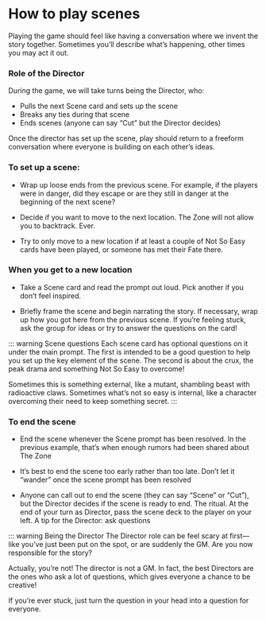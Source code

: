 # How to play scenes

Playing the game should feel like having a conversation where we invent the story together. Sometimes you’ll describe what’s happening, other times you may act it out.

### Role of the Director

During the game, we will take turns being the Director, who:

* Pulls the next Scene card and sets up the scene
* Breaks any ties during that scene
* Ends scenes (anyone can say “Cut” but the Director decides)

Once the director has set up the scene, play should return to a freeform conversation where everyone is building on each other’s ideas.

### To set up a scene:

* Wrap up loose ends from the previous scene. For example, if the players were in danger, did they escape or are they still in danger at the beginning of the next scene?

* Decide if you want to move to the next location. The Zone will not allow you to backtrack. Ever.

* Try to only move to a new location if at least a couple of Not So Easy cards have been played, or someone has met their Fate there.

### When you get to a new location
* Take a Scene card and read the prompt out loud. Pick another if you don’t feel inspired.

* Briefly frame the scene and begin narrating the story. If necessary, wrap up how you got here from the previous scene. If you’re feeling stuck, ask the group for ideas or try to answer the questions on the card!

::: warning Scene questions
Each scene card has optional questions on it under the main prompt. The first is intended to be a good question to help you set up the key element of the scene. The second is about the crux, the peak drama and something Not So Easy to overcome!

Sometimes this is something external, like a mutant, shambling beast with radioactive claws. Sometimes what’s not so easy is internal, like a character overcoming their need to keep something secret.
:::

### To end the scene

* End the scene whenever the Scene prompt has been resolved. In the previous example, that’s when enough rumors had been shared about The Zone

*  It’s best to end the scene too early rather than too late. Don’t let it “wander” once the scene prompt has been resolved

* Anyone can call out to end the scene (they can say “Scene” or “Cut”), but the Director decides if the scene is ready to end.
The ritual. At the end of your turn as Director, pass the scene deck to the player on your left.
A tip for the Director: ask questions

::: warning Being the Director
The Director role can be feel scary at first—like you’ve just been put on the spot, or are suddenly the GM. Are you now responsible for the story?

Actually, you’re not! The director is not a GM. In fact, the best Directors are the ones who ask a lot of questions, which gives everyone a chance to be creative!

If you’re ever stuck, just turn the question in your head into a question for everyone.

